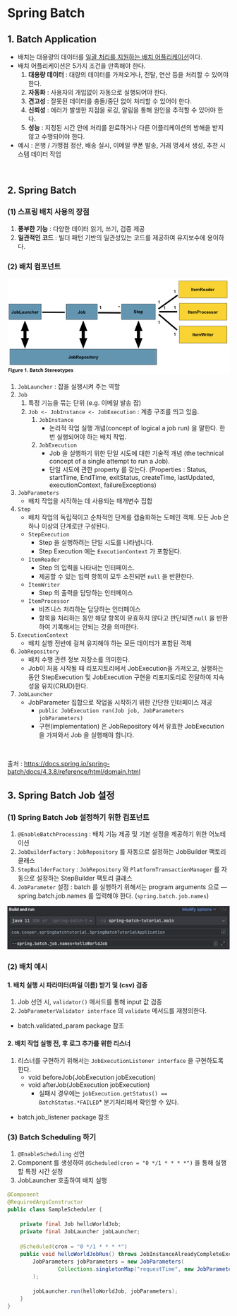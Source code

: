 # Spring Batch

## 1. Batch Application

- 배치는 대용량의 데이터를 <u>일괄 처리를 지원하는 배치 어플리케이션</u>이다.
- 배치 어플리케이션은 5가지 조건을 만족해야 한다.
    1. **대용량 데이터** : 대량의 데이터를 가져오거나, 전달, 연산 등을 처리할 수 있어야 한다.
    2. **자동화** : 사용자의 개입없이 자동으로 실행되어야 한다.
    3. **견고성** : 잘못된 데이터를 충돌/중단 없이 처리할 수 있어야 한다.
    4. **신뢰성** : 에러가 발생한 지점을 로깅, 알림을 통해 원인을 추적할 수 있어야 한다.
    5. **성능** : 지정된 시간 안에 처리를 완료하거나 다른 어플리케이션의 방해을 받지 않고 수행되어야 한다.
- 예시 : 은행 / 가맹점 정산, 배송 실시, 이메일 쿠폰 발송, 거래 명세서 생성, 추천 시스템 데이터 작업

<br>

## 2. Spring Batch

### (1) 스프링 배치 사용의 장점
1. **풍부한 기능** : 다양한 데이터 읽기, 쓰기, 검증 제공
2. **일관적인 코드** : 빌더 패턴 기반의 일관성있는 코드를 제공하여 유지보수에 용이하다.

### (2) 배치 컴포넌트

![batch stereotypes](./images/img01.png)

1. `JobLauncher` : 잡을 실행시켜 주는 역할
2. `Job`
   1. 특정 기능을 묶는 단위 (e.g. 이메일 발송 잡)
   2. `Job <- JobInstance <- JobExecution` : 계층 구조를 띄고 있음.
      1. `JobInstance`
         - 논리적 작업 실행 개념(concept of logical a job run) 을 말한다. 한번 실행되어야 하는 배치 작업.
      2. `JobExecution`
         - Job 을 실행하기 위한 단일 시도에 대한 기술적 개념 (the technical concept of a single attempt to run a Job).
         - 단일 시도에 관한 property 를 갖는다. (Properties : Status, startTime, EndTime, exitStatus, createTime, lastUpdated,
            executionContext, failureExceptions)
3. `JobParameters`
   - 배치 작업을 시작하는 데 사용되는 매개변수 집합 
4. `Step` 
   - 배치 작업의 독립적이고 순차적인 단계를 캡슐화하는 도메인 객체.
      모든 Job 은 하나 이상의 단계로만 구성된다. 
   - `StepExecution`
     - Step 을 실행하려는 단일 시도를 나타냅니다.
     - Step Execution 에는 `ExecutionContext` 가 포함된다.
   - `ItemReader`
     - Step 의 입력을 나타내는 인터페이스.
     - 제공할 수 있는 입력 항목이 모두 소진되면 `null` 을 반환한다.
   - `ItemWriter`
     - Step 의 출력을 담당하는 인터페이스
   - `ItemProcessor`
     - 비즈니스 처리하는 담당하는 인터페이스
     - 항목을 처리하는 동안 해당 항목이 유효하지 않다고 판단되면 `null` 을 반환하여 기록해서는 안되는 것을 의미한다.
5. `ExecutionContext`
   - 배치 실행 전반에 걸쳐 유지해야 하는 모든 데이터가 포함된 객체
6. `JobRepository`
   - 배치 수행 관련 정보 저장소를 의미한다.
   - Job이 처음 시작될 때 리포지토리에서 JobExecution을 가져오고, 실행하는 동안 StepExecution 및 JobExecution 구현을 리포지토리로 전달하여 지속성을 유지(CRUD)한다.
7. `JobLauncher`
   - JobParameter 집합으로 작업을 시작하기 위한 간단한 인터페이스 제공
     - `public JobExecution run(Job job, JobParameters jobParameters)`
     - 구현(implementation) 은 JobRepository 에서 유효한 JobExecution 을 가져와서 Job 을 실행해야 합니다.

<br>

출처 : https://docs.spring.io/spring-batch/docs/4.3.8/reference/html/domain.html

## 3. Spring Batch Job 설정

### (1) Spring Batch Job 설정하기 위한 컴포넌트

1. `@EnableBatchProcessing` : 배치 기능 제공 및 기본 설정을 제공하기 위한 어노테이션
2. `JobBuilderFactory` : `JobRepository` 를 자동으로 설정하는 JobBuilder 팩토리 클래스 
3. `StepBuilderFactory` : `JobRepository` 와 `PlatformTransactionManager` 를 자동으로 설정하는 StepBuilder 팩토리 클래스
4. `JobParameter` 설정 : batch 를 실행하기 위해서는 program arguments 으로 —spring.batch.job.names 를 입력해야 한다. (`spring.batch.job.names`)

![intellij spring.batch.job.names 이미지](./images/img02.png)   

### (2) 배치 예시

#### 1. 배치 실행 시 파라미터(파일 이름) 받기 및 (csv) 검증

1. Job 선언 시, `validator()` 메서드를 통해 input 값 검증
2. `JobParameterValidator interface` 의 `validate` 메서드를 재정의한다.

- batch.validated_param package 참조

#### 2. 배치 작업 실행 전, 후 로그 추가를 위한 리스너

1. 리스너를 구현하기 위해서는 `JobExecutionListener interface` 을 구현하도록 한다.
    - void beforeJob(JobExecution jobExecution)
    - void afterJob(JobExecution jobExecution)
        - 실패시 경우에는 `jobExecution.getStatus() == BatchStatus.*FAILED`* 분기처리해서 확인할 수 있다.

- batch.job_listener package 참조

### (3) Batch Scheduling 하기

1. `@EnableScheduling` 선언
2. Component 를 생성하여 `@Scheduled(cron = "0 */1 * * * *")` 을 통해 실행할 특정 시간 설정 
3. JobLauncher 호출하여 배치 실행

```java
@Component
@RequiredArgsConstructor
public class SampleScheduler {

    private final Job helloWorldJob;
    private final JobLauncher jobLauncher;

    @Scheduled(cron = "0 */1 * * * *")
    public void helloWorldJobRun() throws JobInstanceAlreadyCompleteException, JobExecutionAlreadyRunningException, JobParametersInvalidException, JobRestartException {
        JobParameters jobParameters = new JobParameters(
                Collections.singletonMap("requestTime", new JobParameter(System.currentTimeMillis()))
        );

        jobLauncher.run(helloWorldJob, jobParameters);
    }
}
```
